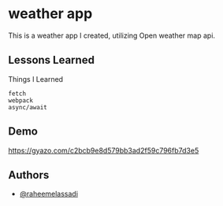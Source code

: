 
# weather app

This is a weather app I created, utilizing Open weather map api.





## Lessons Learned

Things I Learned

    fetch
    webpack
    async/await


## Demo

https://gyazo.com/c2bcb9e8d579bb3ad2f59c796fb7d3e5
## Authors

- [@raheemelassadi](https://www.github.com/raheemelassadi)

